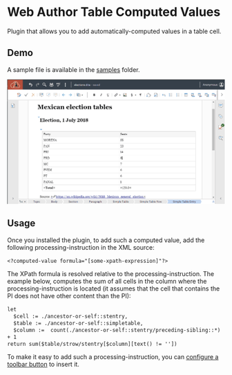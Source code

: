 Web Author Table Computed Values
================================

Plugin that allows you to add automatically-computed values in a table cell.

Demo
----

A sample file is available in the [samples](./samples) folder.

![Demo](./samples/computed-value.gif)


Usage
-----

Once you installed the plugin, to add such a computed value, add the following processing-instruction in the XML source:

    <?computed-value formula="[some-xpath-expression]"?>

The XPath formula is resolved relative to the processing-instruction. The example below, computes the sum of all cells 
in the column where the processing-instruction is located (it assumes that the cell that contains the PI does not have
other content than the PI):

    let 
      $cell := ./ancestor-or-self::stentry,
      $table := ./ancestor-or-self::simpletable,
      $column :=  count(./ancestor-or-self::stentry/preceding-sibling::*) + 1
    return sum($table/strow/stentry[$column][text() != ''])

To make it easy to add such a processing-instruction, you can 
[configure a toolbar button](https://www.oxygenxml.com/doc/versions/25.0.0/ug-waCustom/topics/wa_inserting_xml_elements.html#wa_inserting_xml_elements__section_bzb_vsy_dlb) 
to insert it.